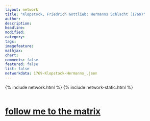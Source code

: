 ```yaml
---
layout: network
title: "Klopstock, Friedrich Gottlieb: Hermanns Schlacht (1769)"
author:
description:
headline:
modified:
category:
tags: 
imagefeature: 
mathjax: 
chart: 
comments: false
featured: false
list: false
networkdata: 1769-Klopstock-Hermanns_.json
---
```

{% include network.html %}
{% include network-static.html %}
<div class="row">
  <div class="small-5 small-centered columns"><a href="/matrix345"><h1>follow me to the matrix</h1></a>
</div>
</div>
